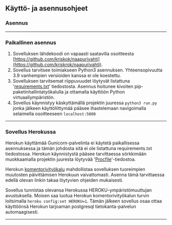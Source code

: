 ## Käyttö- ja asennusohjeet
### Asennus
---
### Paikallinen asennus

1. Sovelluksen lähdekoodi on vapaasti saatavilla osoitteesta [https://github.com/kriskok/naapurivahti](https://github.com/kriskrok/naapurivahti).
2. Sovellus tarvitsee toimiakseen Python3 asennuksen. Yhteensopivuutta 3.9 vanhempien versioiden kanssa ei ole koestettu.
3. Sovelluksen tarvitsemat riippuvuudet löytyvät listattuna '[requirements.txt](https://github.com/kriskrok/naapurivahti/blob/main/requirements.txt)' tiedostosta. Asennus hoitunee kivoiten pip-paketinhallintatyökalulla ja ottamalla käyttöön Python virtuaaliympäristön.
4. Sovellus käynnistyy käskyttämällä projektin juuressa `python3 run.py` jonka jälkeen käyttöliittymää pääsee ihastelemaan navigoimalla selaimella osoitteeseen `localhost:5000`

---

### Sovellus Herokussa
Herokun käyttämää Gunicorn-palvelinta ei käytetä paikallisessa asennuksessa ja tämän johdosta sitä ei ole listattuna requirements.txt tiedostossa. Herokun käynnistystä pääsee tarvittaessa sörkkimään muokkaamalla projektin juuresta löytyvää '[Procfile](https://github.com/kriskrok/naapurivahti/blob/main/Procfile)'-tiedostoa. 

Herokun [komentorivityökalu](https://devcenter.heroku.com/articles/heroku-cli#getting-started) mahdollistaa sovelluksen tuoreimpien muutosten päivittämisen Herokuun vaivattomasti. Asenna tämä tarvittaessa edellä olevan linkin takaa löytyvien ohjeiden mukaisesti.

Sovellus tunnistaa olevansa Herokussa HEROKU-ympäristömuuttujan avustuksella. Moisen saa luotua Herokun komentorivityökalun turvin loitsimalla `heroku config:set HEROKU=1`. Tämän jälkeen sovellus osaa ottaa käyttöönsä Herokun tarjoaman postgresql tietokanta-palvelun automaagisesti.

---